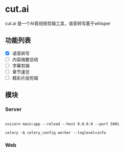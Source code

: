 # cut.ai

cut.ai 是一个AI音视频剪辑工具，语音转写基于whisper

## 功能列表

- [x] 语音转写
- [ ] 内容摘要总结
- [ ] 字幕剪辑
- [ ] 章节速览
- [ ] 精彩片段剪辑

## 模块

### Server

``` shell

```

``` shell
uvicorn main:app --reload --host 0.0.0.0 --port 5001
```

``` shell
celery -A celery_config worker --loglevel=info 
```



### Web
